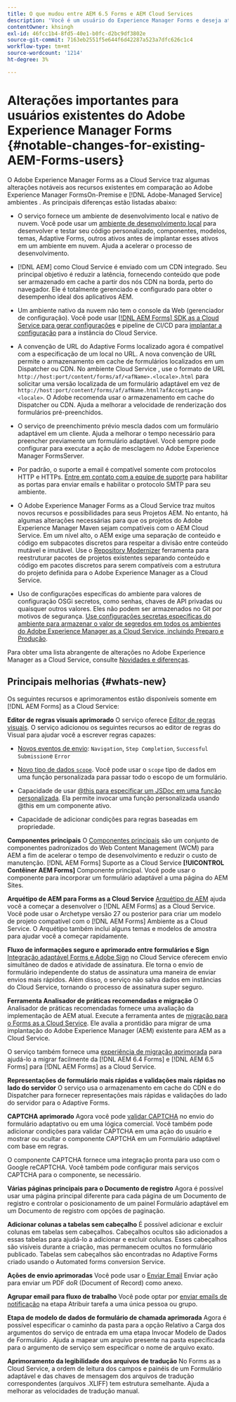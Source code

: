 ```yaml
---
title: O que mudou entre AEM 6.5 Forms e AEM Cloud Services
description: 'Você é um usuário do Experience Manager Forms e deseja atualizar para o Adobe Experience Manager Forms as a Cloud Service? Saiba mais sobre as alterações mais importantes antes de atualizar ou migrar para o Cloud Service.  '
contentOwner: khsingh
exl-id: 46fcc1b4-8fd5-40e1-b0fc-d2bc9df3802e
source-git-commit: 7163eb2551f5e644f6d42287a523a7dfc626c1c4
workflow-type: tm+mt
source-wordcount: '1214'
ht-degree: 3%

---
```


# Alterações importantes para usuários existentes do Adobe Experience Manager Forms  {#notable-changes-for-existing-AEM-Forms-users}

O Adobe Experience Manager Forms as a Cloud Service traz algumas alterações notáveis aos recursos existentes em comparação ao Adobe Experience Manager FormsOn-Premise e [!DNL Adobe-Managed Service] ambientes . As principais diferenças estão listadas abaixo:

* O serviço fornece um ambiente de desenvolvimento local e nativo de nuvem. Você pode usar um [ambiente de desenvolvimento local](setup-local-development-environment.md) para desenvolver e testar seu código personalizado, componentes, modelos, temas, Adaptive Forms, outros ativos antes de implantar esses ativos em um ambiente em nuvem. Ajuda a acelerar o processo de desenvolvimento.
* [!DNL AEM] como Cloud Service é enviado com um CDN integrado. Seu principal objetivo é reduzir a latência, fornecendo conteúdo que pode ser armazenado em cache a partir dos nós CDN na borda, perto do navegador. Ele é totalmente gerenciado e configurado para obter o desempenho ideal dos aplicativos AEM.
* Um ambiente nativo da nuvem não tem o console da Web (gerenciador de configuração). Você pode usar [[!DNL AEM Forms] SDK as a Cloud Service para gerar configurações](https://experienceleague.adobe.com/docs/experience-manager-cloud-service/implementing/deploying/configuring-osgi.html?lang=en#generating-osgi-configurations-using-the-aem-sdk-quickstart) e pipeline de CI/CD para [implantar a configuração](https://experienceleague.adobe.com/docs/experience-manager-cloud-service/implementing/using-cloud-manager/deploy-code.html?lang=en#deployment-process) para a instância do Cloud Service.

* A convenção de URL do Adaptive Forms localizado agora é compatível com a especificação de um local no URL. A nova convenção de URL permite o armazenamento em cache de formulários localizados em um Dispatcher ou CDN. No ambiente Cloud Service , use o formato de URL `http://host:port/content/forms/af/<afName>.<locale>.html` para solicitar uma versão localizada de um formulário adaptável em vez de `http://host:port/content/forms/af/afName.html?afAcceptLang=<locale>`. O Adobe recomenda usar o armazenamento em cache do Dispatcher ou CDN. Ajuda a melhorar a velocidade de renderização dos formulários pré-preenchidos.
* O serviço de preenchimento prévio mescla dados com um formulário adaptável em um cliente. Ajuda a melhorar o tempo necessário para preencher previamente um formulário adaptável. Você sempre pode configurar para executar a ação de mesclagem no Adobe Experience Manager FormsServer.
* Por padrão, o suporte a email é compatível somente com protocolos HTTP e HTTPs. [Entre em contato com a equipe de suporte](https://experienceleague.adobe.com/docs/experience-manager-cloud-service/implementing/developing/development-guidelines.html#sending-email) para habilitar as portas para enviar emails e habilitar o protocolo SMTP para seu ambiente.
* O Adobe Experience Manager Forms as a Cloud Service traz muitos novos recursos e possibilidades para seus Projetos AEM. No entanto, há algumas alterações necessárias para que os projetos do Adobe Experience Manager Maven sejam compatíveis com o AEM Cloud Service. Em um nível alto, o AEM exige uma separação de conteúdo e código em subpacotes discretos para respeitar a divisão entre conteúdo mutável e imutável. Use o [Repository Modernizer](https://experienceleague.adobe.com/docs/experience-manager-cloud-service/moving/refactoring-tools/repo-modernizer.html) ferramenta para reestruturar pacotes de projetos existentes separando conteúdo e código em pacotes discretos para serem compatíveis com a estrutura do projeto definida para o Adobe Experience Manager as a Cloud Service.

<!--  If your Cloud Configuration contains a secret (password), create a separate Cloud Configuration for every Author instance (Developer, Stage, and Production). If a Cloud Configuration is also required on Publish instances, publish/replicate a separate Cloud Configuration for every Publish instance (Developer, Stage, and Production). 

* When you create a Cloud Configuration that contains a secret, each Cloud Service instance (Developer, Stage, and Production) uses its own encryption key to encrypt the password before storing it. So, manually create such Cloud Configuration for every Cloud Service instance (Developer, Stage, and Production). Also, do not store secrets used in a Cloud Configuration to your Cloud Manager Git repository.

* Use [!DNL Cloud Manager] [APIs to convert and provide your passwords as secrets](https://experienceleague.adobe.com/docs/experience-manager-cloud-service/implementing/deploying/configuring-osgi.html?lang=en#setting-values-via-api). Do not store plain text password or secrets on your environments. -->

* Uso de configurações específicas do ambiente para valores de configuração OSGi secretos, como senhas, chaves de API privadas ou quaisquer outros valores. Eles não podem ser armazenados no Git por motivos de segurança. [Use configurações secretas específicas do ambiente para armazenar o valor de segredos em todos os ambientes do Adobe Experience Manager as a Cloud Service, incluindo Preparo e Produção](https://experienceleague.adobe.com/docs/experience-manager-cloud-service/implementing/deploying/configuring-osgi.html?lang=en#when-to-use-secret-environment-specific-configuration-values).

Para obter uma lista abrangente de alterações no Adobe Experience Manager as a Cloud Service, consulte [Novidades e diferenças](https://experienceleague.adobe.com/docs/experience-manager-cloud-service/overview/what-is-new-and-different.html).

<!-- ## Feature comparison {#comparison}

[!DNL AEM Forms] as a Cloud Service and Experience Manager 6.5 Forms share a common set of features: Adaptive Forms, data integration, integration with [!DNL Adobe Sign], themes, templates, and forms management interface are identical. You can easily port your existing Adaptive Forms from an Experience Manager 6.5 Forms or an earlier version to [!DNL AEM Forms] as a Cloud Service.

### Features of AEM 6.5 Forms and [!DNL AEM Forms] as a Cloud Service {#feature-comparison}

The following table lists the major features of Experience Manager 6.5 Forms and provides information about whether the feature is partially or fully supported in [!DNL AEM Forms] as a Cloud Service, with a link to more information about the feature. The table also lists extra features available in [!DNL AEM Forms] as a Cloud Service.


| Feature/Capability | AEM 6.5 Forms | [!DNL AEM Forms] as a Cloud Service |
| - | - | - |
| Adaptive Forms | &#x2611; | &#x2611; |
| Data Integration | &#x2611; | &#x2611;(With some changes) |
| Automated Forms Conversion Service | &#x2611; | &#x2611; |
| Integration with Adobe Sign | &#x2611; | &#x2611;(With some changes) |
| Themes and Templates | &#x2611; | &#x2611; ([With some changes](themes.md#difference-in-themes))|
| Rule editor | &#x2611; | &#x2611; (With some changes) |
| Forms Portal | &#x2611; | --- |
| Integration with Adobe Analytics | &#x2611; | &#x2612; |
| Document Security | &#x2611; | &#x2612; | -->

<!-- ## New features {#comparison} -->



## Principais melhorias {#whats-new}

<!-- [!DNL AEM Forms] as a Cloud Service offers benefits like auto-scaling, cost-effectiveness, zero downtime for upgrades, and cloud-native development environment and more. The list does not stop here. The following features are are start and are available only for [!DNL AEM Forms] as a Cloud Service: -->

Os seguintes recursos e aprimoramentos estão disponíveis somente em [!DNL AEM Forms] as a Cloud Service:

**Editor de regras visuais aprimorado**
O serviço oferece [Editor de regras visuais](rule-editor.md#visual-rule-editor). O serviço adicionou os seguintes recursos ao editor de regras do Visual para ajudar você a escrever regras capazes:

* [Novos eventos de envio](working-with-adobe-sign.md#available-operator-types-and-events-in-rule-editor): `Navigation`, `Step Completion`, `Successful Submission`e `Error`

* [Novo tipo de dados `scope`](rule-editor.md#custom-functions). Você pode usar o `scope` tipo de dados em uma função personalizada para passar todo o escopo de um formulário.

* Capacidade de usar [@this para especificar um JSDoc em uma função personalizada](rule-editor.md#custom-functions). Ela permite invocar uma função personalizada usando @this em um componente ativo.

* Capacidade de adicionar condições para regras baseadas em propriedade.

**Componentes principais**
O [Componentes principais](https://experienceleague.adobe.com/docs/experience-manager-core-components/using/introduction.html?lang=pt-BR) são um conjunto de componentes padronizados do Web Content Management (WCM) para AEM a fim de acelerar o tempo de desenvolvimento e reduzir o custo de manutenção. [!DNL AEM Forms] Suporte as a Cloud Service **[!UICONTROL Contêiner AEM Forms]** Componente principal. Você pode usar o componente para incorporar um formulário adaptável a uma página do AEM Sites.

**Arquétipo de AEM para Forms as a Cloud Service**
[Arquétipo de AEM](https://github.com/adobe/aem-project-archetype/releases/tag/aem-project-archetype-27) ajuda você a começar a desenvolver o [!DNL AEM Forms] as a Cloud Service. Você pode usar o Archetype versão 27 ou posterior para criar um modelo de projeto compatível com o [!DNL AEM Forms] Ambiente as a Cloud Service. O Arquétipo também inclui alguns temas e modelos de amostra para ajudar você a começar rapidamente.

**Fluxo de informações seguro e aprimorado entre formulários e Sign**
[Integração adaptável Forms e Adobe Sign](working-with-adobe-sign.md) no Cloud Service oferecem envio simultâneo de dados e atividade de assinatura. Ele torna o envio de formulário independente do status de assinatura uma maneira de enviar envios mais rápidos. Além disso, o serviço não salva dados em instâncias do Cloud Service, tornando o processo de assinatura super seguro.

**Ferramenta Analisador de práticas recomendadas e migração**
O Analisador de práticas recomendadas fornece uma avaliação da implementação de AEM atual. Execute a ferramenta antes de [migração para o Forms as a Cloud Service](migrate-to-forms-as-a-cloud-service.md). Ele avalia a prontidão para migrar de uma implantação do Adobe Experience Manager (AEM) existente para AEM as a Cloud Service.

O serviço também fornece uma [experiência de migração aprimorada](migrate-to-forms-as-a-cloud-service.md) para ajudá-lo a migrar facilmente da [!DNL AEM 6.4 Forms] e [!DNL AEM 6.5 Forms] para [!DNL AEM Forms] as a Cloud Service.

**Representações de formulário mais rápidas e validações mais rápidas no lado do servidor**
O serviço usa o armazenamento em cache do CDN e do Dispatcher para fornecer representações mais rápidas e validações do lado do servidor para o Adaptive Forms.

**CAPTCHA aprimorado**
Agora você pode [validar CAPTCHA](captcha-adaptive-forms.md) no envio do formulário adaptativo ou em uma lógica comercial. Você também pode adicionar condições para validar CAPTCHA em uma ação do usuário e mostrar ou ocultar o componente CAPTCHA em um Formulário adaptável com base em regras.

O componente CAPTCHA fornece uma integração pronta para uso com o Google reCAPTCHA. Você também pode configurar mais serviços CAPTCHA para o componente, se necessário.

**Várias páginas principais para o Documento de registro**
Agora é possível usar uma página principal diferente para cada página de um Documento de registro e controlar o posicionamento de um painel Formulário adaptável em um Documento de registro com opções de paginação.

**Adicionar colunas a tabelas sem cabeçalho**
É possível adicionar e excluir colunas em tabelas sem cabeçalhos. Cabeçalhos ocultos são adicionados a essas tabelas para ajudá-lo a adicionar e excluir colunas. Esses cabeçalhos são visíveis durante a criação, mas permanecem ocultos no formulário publicado. Tabelas sem cabeçalhos são encontradas no Adaptive Forms criado usando o Automated forms conversion Service.

**Ações de envio aprimoradas**
Você pode usar o [Enviar Email](configuring-submit-actions.md#send-email#send-email) Enviar ação para enviar um PDF doR (Document of Record) como anexo.

**Agrupar email para fluxo de trabalho**
Você pode optar por [enviar emails de notificação](aem-forms-workflow-step-reference.md#assign-task-step) na etapa Atribuir tarefa a uma única pessoa ou grupo.

**Etapa de modelo de dados de formulário de chamada aprimorada**
Agora é possível especificar o caminho da pasta para a opção Relativo a Carga dos argumentos do serviço de entrada em uma etapa Invocar Modelo de Dados de Formulário . Ajuda a mapear um arquivo presente na pasta especificada para o argumento de serviço sem especificar o nome de arquivo exato.

**Aprimoramento da legibilidade dos arquivos de tradução**
No Forms as a Cloud Service, a ordem de leitura dos campos e painéis de um Formulário adaptável e das chaves de mensagem dos arquivos de tradução correspondentes (arquivos .XLIFF) tem estrutura semelhante. Ajuda a melhorar as velocidades de tradução manual.

<!-- ## Feature comparison {#feature-comparison}

[!DNL AEM Forms] as a Cloud Service and [!DNL AEM 6.5 Forms] share some features like Adaptive Forms, Data Integration, and Forms Portal. You can easily port your existing Adaptive Forms from an [!DNL AEM 6.5 Forms] or an earlier version to [!DNL AEM Forms] as a Cloud Service.

### Features of [!DNL AEM 6.5 Forms] and [!DNL AEM Forms] as a Cloud Service {#aem-6.5-vs-aem-forms-as-a-cloud-service}

The following table lists the major features of [!DNL AEM 6.5 Forms] and provides information about the features coming soon to [!DNL AEM Forms] as a Cloud Service:

| Feature/Capability | AEM 6.5 Forms  | [!DNL AEM Forms] as a Cloud Service |
|---|---|---|
| Cloud-native architecture | &#x2612; | &#x2611;  |
| Auto-scaling based on load | &#x2612; | &#x2611;  |
| Zero downtime for upgrades | &#x2612; | &#x2611;  |
| Feature roll-out frequency | Quarterly | Agile*  |
| CDN (content delivery network) included | &#x2612; | &#x2611;  |
| Topologies optimized for maximum resilience and efficiency | &#x2612; | &#x2611;  |
| Cloud-native development environment | &#x2612; | &#x2611;  |
| Self-Service via Cloud Manager | &#x2612; | &#x2611;  |
| Automated upgrades with Continuous Integration and Continuous Delivery (CI/CD)| &#x2611; | &#x2611;  |
| Adaptive Forms | &#x2611; | &#x2611; |
| Data Integration | &#x2611; | &#x2611; |
| Automated Forms Conversion Service | &#x2611; | &#x2611; |
| Integration with [!DNL Adobe Sign] | &#x2611; | &#x2611; |
| Integration with [!DNL AEM Sites] | &#x2611; | &#x2611; |
| Enhanced Visual Rule editor | &#x2612; | &#x2611; |
| Forms Portal | &#x2611; | Coming Soon |
| Integration with [!DNL Adobe Analytics] | &#x2611; | Coming Soon |
| Integration with [!DNL Adobe Target] | &#x2611; | Coming Soon |
| Document Security | &#x2611; | &#x2612; |

`*` New features every month and bug fix updates on daily basis.

For a comprehensive list of changes in AEM as a Cloud Service, See [What is New and What is Different](https://docs.adobe.com/content/help/en/experience-manager-cloud-service/overview/what-is-new-and-different.html) and [Notable changes in [!DNL AEM Forms] as a Cloud Service](notable-changes.md) -->
